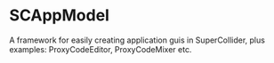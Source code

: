 SCAppModel
==========

A framework for easily creating application guis in SuperCollider, plus examples: ProxyCodeEditor, ProxyCodeMixer etc.